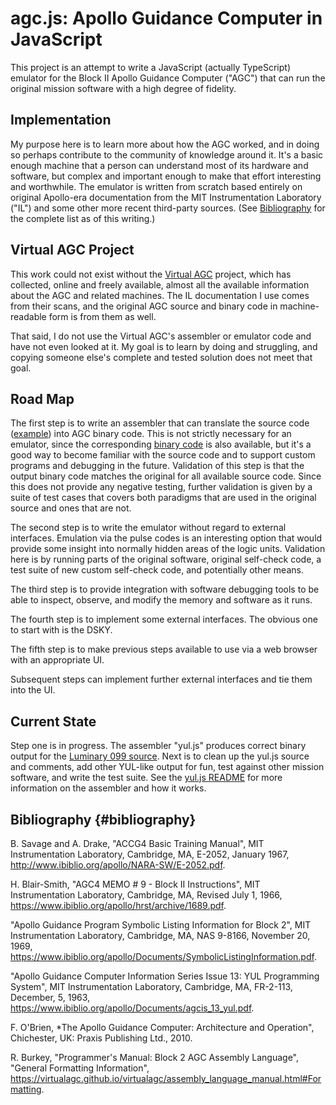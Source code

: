 # agc.js: Apollo Guidance Computer in JavaScript

This project is an attempt to write a JavaScript (actually TypeScript) emulator for the Block II Apollo Guidance Computer ("AGC") that can run the original mission software with a high degree of fidelity.

## Implementation

My purpose here is to learn more about how the AGC worked, and in doing so perhaps contribute to the community of knowledge around it. It's a basic enough machine that a person can understand most of its hardware and software, but complex and important enough to make that effort interesting and worthwhile.
The emulator is written from scratch based entirely on original Apollo-era documentation from the MIT Instrumentation Laboratory ("IL") and some other more recent third-party sources. (See [Bibliography](#bibliography) for the complete list as of this writing.)

## Virtual AGC Project

This work could not exist without the [Virtual AGC][1] project, which has collected, online and freely available, almost all the available information about the AGC and related machines. The IL documentation I use comes from their scans, and the original AGC source and binary code in machine-readable form is from them as well.

That said, I do not use the Virtual AGC's assembler or emulator code and have not even looked at it. My goal is to learn by doing and struggling, and copying someone else's complete and tested solution does not meet that goal.

## Road Map

The first step is to write an assembler that can translate the source code ([example][2]) into AGC binary code. This is not strictly necessary for an emulator, since the corresponding [binary code][3] is also available, but it's a good way to become familiar with the source code and to support custom programs and debugging in the future. Validation of this step is that the output binary code matches the original for all available source code. Since this does not provide any negative testing, further validation is given by a suite of test cases that covers both paradigms that are used in the original source and ones that are not.

The second step is to write the emulator without regard to external interfaces. Emulation via the pulse codes is an interesting option that would provide some insight into normally hidden areas of the logic units. Validation here is by running parts of the original software, original self-check code, a test suite of new custom self-check code, and potentially other means.

The third step is to provide integration with software debugging tools to be able to inspect, observe, and modify the memory and software as it runs.

The fourth step is to implement some external interfaces. The obvious one to start with is the DSKY.

The fifth step is to make previous steps available to use via a web browser with an appropriate UI.

Subsequent steps can implement further external interfaces and tie them into the UI.

## Current State

Step one is in progress. The assembler "yul.js" produces correct binary output for the [Luminary 099 source][2]. Next is to clean up the yul.js source and comments, add other YUL-like output for fun, test against other mission software, and write the test suite. See the [yul.js README][4] for more information on the assembler and how it works.

[1]: https://virtualagc.github.io/virtualagc/index.html
[2]: https://github.com/virtualagc/virtualagc/tree/master/Luminary099
[3]: https://github.com/virtualagc/virtualagc/blob/master/Luminary099/Luminary099.binsource
[4]: https://github.com/smithery1/agc.js/tree/main/src/yul.js

## Bibliography {#bibliography}

B\. Savage and A. Drake, "ACCG4 Basic Training Manual", MIT Instrumentation Laboratory, Cambridge, MA, E-2052, January 1967, http://www.ibiblio.org/apollo/NARA-SW/E-2052.pdf.

H\. Blair-Smith, "AGC4 MEMO # 9 - Block II Instructions", MIT Instrumentation Laboratory, Cambridge, MA, Revised July 1, 1966, https://www.ibiblio.org/apollo/hrst/archive/1689.pdf.

"Apollo Guidance Program Symbolic Listing Information for Block 2", MIT Instrumentation Laboratory, Cambridge, MA, NAS 9-8166, November 20, 1969, https://www.ibiblio.org/apollo/Documents/SymbolicListingInformation.pdf.

"Apollo Guidance Computer Information Series Issue 13: YUL Programming System", MIT Instrumentation Laboratory, Cambridge, MA, FR-2-113, December, 5, 1963, https://www.ibiblio.org/apollo/Documents/agcis_13_yul.pdf.

F\. O'Brien, *The Apollo Guidance Computer: Architecture and Operation", Chichester, UK: Praxis Publishing Ltd., 2010.

R\. Burkey, "Programmer's Manual: Block 2 AGC Assembly Language", "General Formatting Information", https://virtualagc.github.io/virtualagc/assembly_language_manual.html#Formatting.
